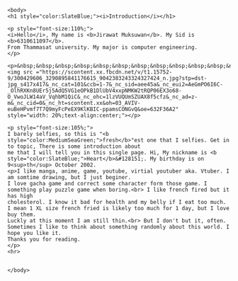<!DOCTYPE html>
<html lang="en">
	<head>
		<title>6310611097</title>
	</head>
	
	<body>
	<h1 style="color:SlateBlue;"><i>Introduction</i></h1>
	
	<p style="font-size:110%;">
	<i>Hello</i>, My name is <b>Jirawat Muksuwan</b>. My Sid is <b>6310611097</b>.
	From Thammasat university. My major is computer engineering. 
	</p>
	
	<p>&nbsp;&nbsp;&nbsp;&nbsp;&nbsp;&nbsp;&nbsp;&nbsp;&nbsp;&nbsp;&nbsp;&nbsp;&nbsp;&nbsp;&nbsp;&nbsp;
	<img src ="https://scontent.xx.fbcdn.net/v/t1.15752-9/300429606_3290895841176615_9042383243324327424_n.jpg?stp=dst-jpg_s417x417&_nc_cat=101&ccb=1-7&_nc_sid=aee45a&_nc_eui2=AeGmPO6I6C-_OlhRXKn8UEr5j5AdQ5VG1eOPkB1DlUbV4xxpNMKW2tRQP06EX3o68-O_VwoJLW14aV_VqhbM1QiC&_nc_ohc=1lzVUQUmSZUAX8f5cfz&_nc_ad=z-m&_nc_cid=0&_nc_ht=scontent.xx&oh=03_AVIV-euBeHPvmf7T7Q9myFcPeEX9KlKBIC-ppamsCONGvQ&oe=632F36A2"
	style="width: 20%;text-align:center;"></p>
	
	<p style="font-size:105%;">
	I barely selfies, so this is "<b style="color:MediumSeaGreen;">fresh</b>"est one that I selfies. Get in to topic, There is some introduction about
	me that I will tell you in this single page. Hi, My nickname is <b style="color:SlateBlue;">Heart</b>&#128151;. My birthday is on 9<sup>th</sup> October 2002.
	<p>I like manga, anime, game, youtube, virtial youtuber aka. Vtuber. I am somtime drawing, but I just beginer.
	I love gacha game and correct some character form those game. I something play puzzle game when boring.<br> I like french fired but it has high
	cholesterol. I know it bad for health and my belly if I eat too much. I mean 1 XL size french fried is likely too much for 1 day, but I love buy them.
	Luckly at this moment I am still thin.<br> But I don't but it, often. Sometimes I like to think about something randomly about this world. I hope you like it.
	Thanks you for reading.
	</p>
	<hr>
	
	
	</body>

